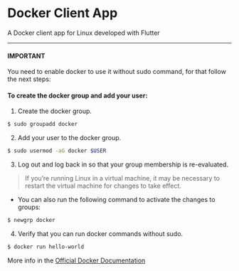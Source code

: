 # Docker Client App 

A Docker client app for Linux developed with Flutter

---
#### IMPORTANT
You need to enable docker to use it without sudo command, for that follow the next steps:

#### To create the docker group and add your user:

1. Create the docker group.
```bash
$ sudo groupadd docker
```
2. Add your user to the docker group.
```bash
$ sudo usermod -aG docker $USER
```
3. Log out and log back in so that your group membership is re-evaluated.

> If you’re running Linux in a virtual machine, it may be necessary to restart the virtual machine for changes to take effect.

- You can also run the following command to activate the changes to groups:
```bash
$ newgrp docker
```

4. Verify that you can run docker commands without sudo.
```bash
$ docker run hello-world
```

More info in the [Official Docker Documentation](https://docs.docker.com/engine/install/linux-postinstall/)
